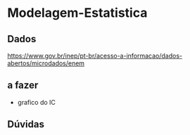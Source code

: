 # Modelagem-Estatistica

## Dados
https://www.gov.br/inep/pt-br/acesso-a-informacao/dados-abertos/microdados/enem


## a fazer
* grafico do IC

## Dúvidas

